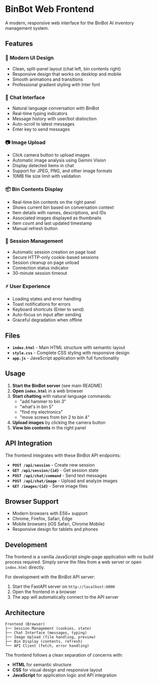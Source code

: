 # BinBot Web Frontend

A modern, responsive web interface for the BinBot AI inventory management system.

## Features

### 🎨 **Modern UI Design**
- Clean, split-panel layout (chat left, bin contents right)
- Responsive design that works on desktop and mobile
- Smooth animations and transitions
- Professional gradient styling with Inter font

### 💬 **Chat Interface**
- Natural language conversation with BinBot
- Real-time typing indicators
- Message history with user/bot distinction
- Auto-scroll to latest messages
- Enter key to send messages

### 📷 **Image Upload**
- Click camera button to upload images
- Automatic image analysis using Gemini Vision
- Display detected items in chat
- Support for JPEG, PNG, and other image formats
- 10MB file size limit with validation

### 📦 **Bin Contents Display**
- Real-time bin contents on the right panel
- Shows current bin based on conversation context
- Item details with names, descriptions, and IDs
- Associated images displayed as thumbnails
- Item count and last updated timestamp
- Manual refresh button

### 🔧 **Session Management**
- Automatic session creation on page load
- Secure HTTP-only cookie-based sessions
- Session cleanup on page unload
- Connection status indicator
- 30-minute session timeout

### ⚡ **User Experience**
- Loading states and error handling
- Toast notifications for errors
- Keyboard shortcuts (Enter to send)
- Auto-focus on input after sending
- Graceful degradation when offline

## Files

- **`index.html`** - Main HTML structure with semantic layout
- **`style.css`** - Complete CSS styling with responsive design
- **`app.js`** - JavaScript application with full functionality

## Usage

1. **Start the BinBot server** (see main README)
2. **Open `index.html`** in a web browser
3. **Start chatting** with natural language commands:
   - "add hammer to bin 3"
   - "what's in bin 5"
   - "find my electronics"
   - "move screws from bin 2 to bin 4"
4. **Upload images** by clicking the camera button
5. **View bin contents** in the right panel

## API Integration

The frontend integrates with these BinBot API endpoints:

- **`POST /api/session`** - Create new session
- **`GET /api/session/{id}`** - Get session state
- **`POST /api/chat/command`** - Send text messages
- **`POST /api/chat/image`** - Upload and analyze images
- **`GET /images/{id}`** - Serve image files

## Browser Support

- Modern browsers with ES6+ support
- Chrome, Firefox, Safari, Edge
- Mobile browsers (iOS Safari, Chrome Mobile)
- Responsive design for tablets and phones

## Development

The frontend is a vanilla JavaScript single-page application with no build process required. Simply serve the files from a web server or open `index.html` directly.

For development with the BinBot API server:
1. Start the FastAPI server on `http://localhost:8000`
2. Open the frontend in a browser
3. The app will automatically connect to the API server

## Architecture

```
Frontend (Browser)
├── Session Management (cookies, state)
├── Chat Interface (messages, typing)
├── Image Upload (file handling, preview)
├── Bin Display (contents, refresh)
└── API Client (fetch, error handling)
```

The frontend follows a clean separation of concerns with:
- **HTML** for semantic structure
- **CSS** for visual design and responsive layout  
- **JavaScript** for application logic and API integration
